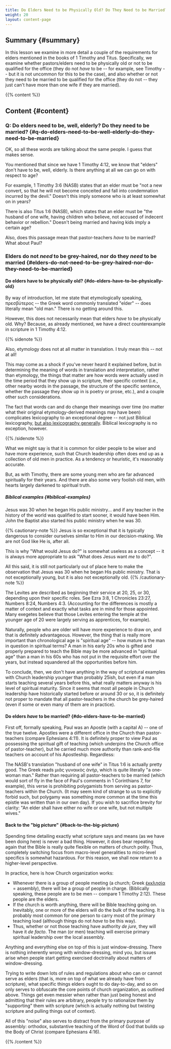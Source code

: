 ```yaml
---
title: Do Elders Need to be Physically Old? Do They Need to be Married?
weight: 20
layout: content-page
---
```


<!-- ## Video {#video}

{{% video
src=""

playlist=""

video=""

audio=""

slides="https://www.bibledocs.org/slides/"
%}} -->

## Summary {#summary}

In this lesson we examine in more detail a couple of the requirements for elders mentioned in the books of 1 Timothy and Titus. Specifically, we examine whether pastors/elders need to be physically old or not to be qualified for the office (they do not *have* to be -- for example, see Timothy -- but it is not uncommon for this to be the case), and also whether or not they need to be married to be qualified for the office (they do not -- they just can't have more than one wife if they are married).

<!-- ## Timestamps {#timestamps} -->

{{% content %}}

## Content {#content}

<!-- --- -->

### Q: Do elders need to be, well, elderly? Do they need to be married? {#q-do-elders-need-to-be-well-elderly-do-they-need-to-be-married}

OK, so all these words are talking about the same people. I guess that makes sense.

You mentioned that since we have 1 Timothy 4:12, we know that "elders" don't have to be, well, elderly. Is there anything at all we can go on with respect to age?

For example, 1 Timothy 3:6 (NASB) states that an elder must be "not a new convert, so that he will not become conceited and fall into condemnation incurred by the devil." Doesn't this imply someone who is at least somewhat on in years?

There is also Titus 1:6 (NASB), which states that an elder must be "the husband of one wife, having children who believe, not accused of indecent behavior or rebellion." Doesn't being married and having kids imply a certain age?

Also, does this passage mean that pastor-teachers *have* to be married? What about Paul?

### Elders do not *need* to be grey-haired, nor do they *need* to be married {#elders-do-not-need-to-be-grey-haired-nor-do-they-need-to-be-married}

#### Do elders have to be physically old? {#do-elders-have-to-be-physically-old}

By way of introduction, let me state that etymologically speaking, πρεσβύτερος -- the Greek word commonly translated "elder" -- does literally mean "old man." There is no getting around this.

However, this does not necessarily mean that elders *have* to be physically old. Why? Because, as already mentioned, we have a direct counterexample in scripture in 1 Timothy 4:12.

{{% sidenote %}}

Also, etymology does not at all matter in translation. I truly mean this -- not at all!

This may come as a shock if you've never heard it explained before, but in determining the meaning of words in translation and interpretation, rather than etymology, the things that matter are how words were actually used in the time period that they show up in scripture, their specific context (i.e., other nearby words in the passage, the structure of the specific sentence, whether the passage they show up in is poetry or prose, etc.), and a couple other such considerations.

The fact that words can and do change their meanings over time (no matter what their original etymology-derived meanings may have been) complicates lexicography to an exceptional degree -- not just Biblical lexicography, [but also lexicography generally](https://www.thoughtco.com/etymological-fallacy-words-1690613). Biblical lexicography is no exception, however.

{{% /sidenote %}}

What we might say is that it is common for older people to be wiser and have more experience, such that Church leadership often does end up as a collection of old men in practice. As a tendency or heuristic, it's reasonably accurate.

But, as with Timothy, there are some young men who are far advanced spiritually for their years. And there are also some very foolish old men, with hearts largely darkened to spiritual truth.

##### Biblical examples {#biblical-examples}

Jesus was 30 when he began His public ministry... and if any teacher in the history of the world was qualified to start sooner, it would have been Him. John the Baptist also started his public ministry when he was 30.

{{% cautionary-note %}}
Jesus is so exceptional that it is typically dangerous to consider ourselves similar to Him in our decision-making. We are not God like He is, after all.

This is why "What would Jesus do?" is somewhat useless as a concept -- it is always more appropriate to ask "What does Jesus want *me* to do?".

All this said, it is still not particularly out of place here to make the observation that Jesus was 30 when he began His public ministry. That is not exceptionally young, but it is also not exceptionally old.
{{% /cautionary-note %}}

The Levites are described as beginning their service at 20, 25, or 30, depending upon their specific roles. See Ezra 3:8, 1 Chronicles 23:27, Numbers 8:24, Numbers 4:3. (Accounting for the differences is mostly a matter of context and exactly what tasks are in mind for those appointed. Many exegetes believe that those Levites entering the temple at the younger age of 20 were largely serving as apprentices, for example).

Naturally, people who are older will have more experience to draw on, and that is definitely advantageous. However, the thing that is really more important than chronological age is "spiritual age" -- how mature is the man in question in spiritual terms? A man in his early 20s who is gifted and properly prepared to teach the Bible may be more advanced in "spiritual age" than a man in his 60s who has not put in the requisite effort over the years, but instead squandered all the opportunities before him.

To conclude, then, we don't have anything in the way of scriptural examples with Church leadership younger than probably 25ish, but even if a man starts teaching several years before this, what really matters anyway is his level of spiritual maturity. Since it seems that most all people in Church leadership have historically started before or around 30 or so, it is definitely not proper to mandate that all pastor-teachers in the church be grey-haired (even if some or even many of them are in practice).

#### Do elders *have* to be married? {#do-elders-have-to-be-married}

First off, formally speaking, Paul was an Apostle (with a capital A) -- one of the true twelve. Apostles were a different office in the Church than pastor-teachers (compare Ephesians 4:11). It is definitely proper to view Paul as possessing the spiritual gift of teaching (which underpins the Church office of pastor-teacher), but he carried much more authority than rank-and-file teachers on account of his Apostleship. Regardless:

The NASB's translation "husband of one wife" in Titus 1:6 is actually pretty good. The Greek reads μιᾶς γυναικὸς ἀνήρ, which is quite literally "a one-woman man." Rather than requiring all pastor-teachers to be married (which would sort of fly in the face of Paul's comments in 1 Corinthians 7, for example), this verse is prohibiting polygamists from serving as pastor-teachers within the Church. (It may seem kind of strange to us to explicitly forbid such, but polygamy was something more common at the time this epistle was written than in our own day). If you wish to sacrifice brevity for clarity: "An elder shall have either no wife or one wife, but not multiple wives."

#### Back to the "big picture" {#back-to-the-big-picture}

Spending time detailing exactly what scripture says and means (as we have been doing here) is never a bad thing. However, it does bear repeating again that the Bible is really quite flexible on matters of church polity. Thus, completely switching focus from macro-level generalities to micro-level specifics is somewhat hazardous. For this reason, we shall now return to a higher-level perspective.

In practice, here is how Church organization works:

- Whenever there is a group of people meeting (a church; Greek [ἐκκλησία](https://biblehub.com/greek/1577.htm) = assembly), there will be a group of people in charge. (Biblically speaking, these people are to be men -- compare 1 Timothy 2:12). These people are the elders.
- If the church is worth anything, there will be Bible teaching going on. Inevitably, one or more of the elders will do the bulk of the teaching. It is probably most common for one person to carry most of the primary teaching load (although things do not *have* to be this way).
- Thus, whether or not those teaching have authority *de jure*, they will have it *de facto*. The man (or men) teaching will exercise primary spiritual leadership over the local assembly.

Anything and everything else on top of this is just window-dressing. There is nothing inherently wrong with window-dressing, mind you, but issues arise when people start getting exercised doctrinally about matters of window-dressing.

Trying to write down lots of rules and regulations about who can or cannot serve as elders (that is, more on top of what we already have from scripture), what specific things elders ought to do day-to-day, and so on only serves to obfuscate the core points of church organization, as outlined above. Things get even messier when rather than just being honest and admitting that their rules are arbitrary, people try to rationalize them by "supporting" them with scripture (which is actually nothing but twisting scripture and pulling things out of context).

All of this "noise" also serves to distract from the primary purpose of assembly: orthodox, substantive teaching of the Word of God that builds up the Body of Christ (compare Ephesians 4:16).

{{% /content %}}

<!-- {{% transcript %}}

### Video/audio transcript {#video-audio-transcript}



{{% /transcript %}} -->
